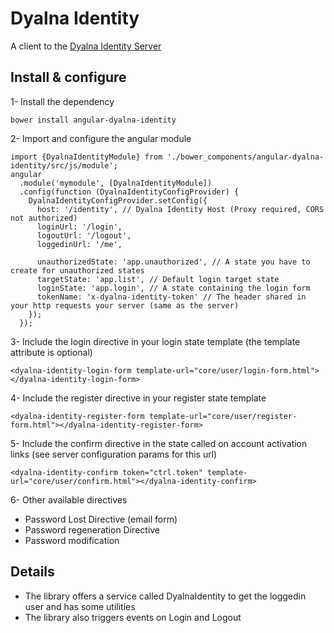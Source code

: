 Dyalna Identity
===============

A client to the [Dyalna Identity Server](https://github.com/rizeway/dyalna-identity)


Install & configure
-------------------

1- Install the dependency

    bower install angular-dyalna-identity

2- Import and configure the angular module

    import {DyalnaIdentityModule} from './bower_components/angular-dyalna-identity/src/js/module';
    angular
      .module('mymodule', [DyalnaIdentityModule])
      .config(function (DyalnaIdentityConfigProvider) {
        DyalnaIdentityConfigProvider.setConfig({
          host: '/identity', // Dyalna Identity Host (Proxy required, CORS not authorized)
          loginUrl: '/login',
          logoutUrl: '/logout',
          loggedinUrl: '/me',

          unauthorizedState: 'app.unauthorized', // A state you have to create for unauthorized states
          targetState: 'app.list', // Default login target state
          loginState: 'app.login', // A state containing the login form
          tokenName: 'x-dyalna-identity-token' // The header shared in your http requests your server (same as the server)
        });
      });

3- Include the login directive in your login state template (the template attribute is optional)

    <dyalna-identity-login-form template-url="core/user/login-form.html"></dyalna-identity-login-form>

4- Include the register directive in your register state template

    <dyalna-identity-register-form template-url="core/user/register-form.html"></dyalna-identity-register-form>

5- Include the confirm directive in the state called on account activation links (see server configuration params for this url)

    <dyalna-identity-confirm token="ctrl.token" template-url="core/user/confirm.html"></dyalna-identity-confirm>

6- Other available directives

 - Password Lost Directive (email form)
 - Password regeneration Directive
 - Password modification

Details
-------

 * The library offers a service called DyalnaIdentity to get the loggedin user and has some utilities
 * The library also triggers events on Login and Logout
